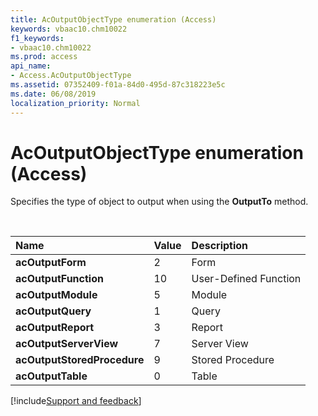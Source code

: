 ```yaml
---
title: AcOutputObjectType enumeration (Access)
keywords: vbaac10.chm10022
f1_keywords:
- vbaac10.chm10022
ms.prod: access
api_name:
- Access.AcOutputObjectType
ms.assetid: 07352409-f01a-84d0-495d-87c318223e5c
ms.date: 06/08/2019
localization_priority: Normal
---
```



# AcOutputObjectType enumeration (Access)

Specifies the type of object to output when using the **OutputTo** method.

<br/>

|Name|Value|Description|
|:-----|:-----|:-----|
|**acOutputForm**|2|Form|
|**acOutputFunction**|10|User-Defined Function|
|**acOutputModule**|5|Module|
|**acOutputQuery**|1|Query|
|**acOutputReport**|3|Report|
|**acOutputServerView**|7|Server View|
|**acOutputStoredProcedure**|9|Stored Procedure|
|**acOutputTable**|0|Table|

[!include[Support and feedback](~/includes/feedback-boilerplate.md)]
